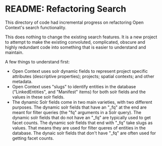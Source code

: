 # README: Refactoring Search

This directory of code had incremental progress on refactoring Open Context's search functionality.

This does nothing to change the existing search features. It is a new project to attempt to make the 
existing convoluted, complicated, obscure and highly redundant code into something that is easier to 
understand and maintain.

A few things to understand first:
- Open Context uses solr dynamic fields to represent project specific attributes
(descriptive properties); projects; spatial contexts; and other metadata.
- Open Context uses "slugs" to identify entities in the database ("LinkedEntities", and
"Manifest" items) for both solr fields and the values in these solr fields.
- The dynamic Solr fields come in two main varieties, with two different purposes. The 
dynamic solr fields that have an "_fq" at the end are meant for filter queries (the "fq"
arguments in a Solr query). The dynamic solr fields that do not have an "_fq" are typically 
used to get facet counts. The dynamic solr fields that end with "_fq" take slugs as values. 
That means they are used for filter queres of entities in the database. The dynaic solr 
fields that don't have "_fq" are often used for getting facet counts. 
